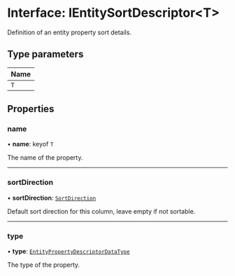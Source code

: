 # Interface: IEntitySortDescriptor\<T\>

Definition of an entity property sort details.

## Type parameters

| Name |
| :------ |
| `T` |

## Properties

### name

• **name**: keyof `T`

The name of the property.

___

### sortDirection

• **sortDirection**: [`SortDirection`](../enums/SortDirection.md)

Default sort direction for this column, leave empty if not sortable.

___

### type

• **type**: [`EntityPropertyDescriptorDataType`](../modules.md#entitypropertydescriptordatatype)

The type of the property.
